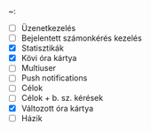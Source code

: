 ~:
 - [ ] Üzenetkezelés
 - [ ] Bejelentett számonkérés kezelés
 - [x] Statisztikák
 - [x] Kövi óra kártya
 - [ ] Multiuser
 - [ ] Push notifications
 - [ ] Célok
 - [ ] Célok + b. sz. kérések
 - [x] Változott óra kártya
 - [ ] Házik